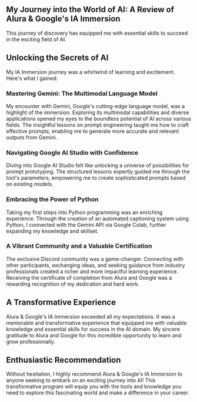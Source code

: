 ## My Journey into the World of AI: A Review of Alura & Google's IA Immersion

This journey of discovery has equipped me with essential skills to succeed in the exciting field of AI.

## Unlocking the Secrets of AI

My IA Immersion journey was a whirlwind of learning and excitement. Here's what I gained:

### Mastering Gemini: The Multimodal Language Model

My encounter with Gemini, Google's cutting-edge language model, was a highlight of the immersion. Exploring its multimodal capabilities and diverse applications opened my eyes to the boundless potential of AI across various fields. The insightful lessons on prompt engineering taught me how to craft effective prompts, enabling me to generate more accurate and relevant outputs from Gemini.

### Navigating Google AI Studio with Confidence

Diving into Google AI Studio felt like unlocking a universe of possibilities for prompt prototyping. The structured lessons expertly guided me through the tool's parameters, empowering me to create sophisticated prompts based on existing models.

### Embracing the Power of Python

Taking my first steps into Python programming was an enriching experience. Through the creation of an automated captioning system using Python, I connected with the Gemini API via Google Colab, further expanding my knowledge and skillset.

### A Vibrant Community and a Valuable Certification

The exclusive Discord community was a game-changer. Connecting with other participants, exchanging ideas, and seeking guidance from industry professionals created a richer and more impactful learning experience. Receiving the certificate of completion from Alura and Google was a rewarding recognition of my dedication and hard work.

## A Transformative Experience

Alura & Google's IA Immersion exceeded all my expectations. It was a memorable and transformative experience that equipped me with valuable knowledge and essential skills for success in the AI domain. My sincere gratitude to Alura and Google for this incredible opportunity to learn and grow professionally.

## Enthusiastic Recommendation

Without hesitation, I highly recommend Alura & Google's IA Immersion to anyone seeking to embark on an exciting journey into AI! This transformative program will equip you with the tools and knowledge you need to explore this fascinating world and make a difference in your career.

